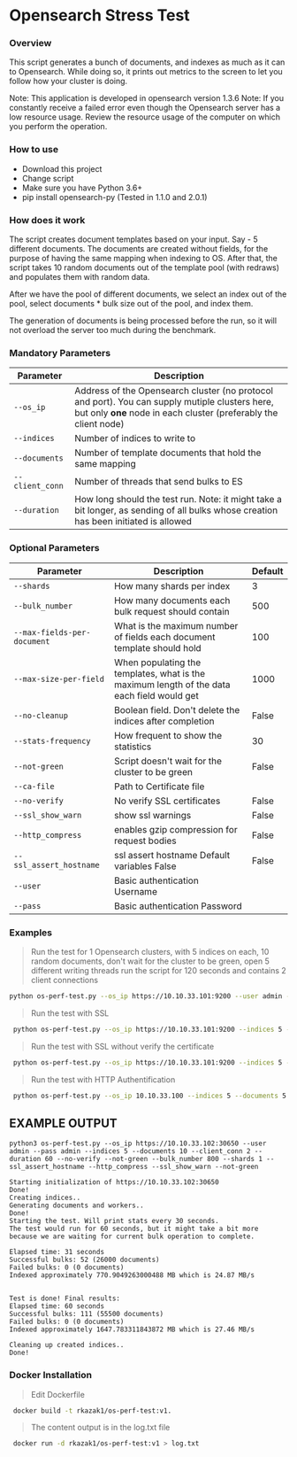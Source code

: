 # Opensearch Stress Test

### Overview
This script generates a bunch of documents, and indexes as much as it can to Opensearch. While doing so, it prints out metrics to the screen to let you follow how your cluster is doing. 

Note: This application is developed in opensearch version 1.3.6
Note: If you constantly receive a failed error even though the Opensearch server has a low resource usage. Review the resource usage of the computer on which you perform the operation.

### How to use
* Download this project
* Change script
* Make sure you have Python 3.6+
* pip install opensearch-py (Tested in 1.1.0 and 2.0.1)


### How does it work
The script creates document templates based on your input. Say - 5 different documents.
The documents are created without fields, for the purpose of having the same mapping when indexing to OS.
After that, the script takes 10 random documents out of the template pool (with redraws) and populates them with random data.

After we have the pool of different documents, we select an index out of the pool, select documents * bulk size out of the pool, and index them.

The generation of documents is being processed before the run, so it will not overload the server too much during the benchmark.

### Mandatory Parameters
| Parameter | Description |
| --- | --- |
| `--os_ip` | Address of the Opensearch cluster (no protocol and port). You can supply mutiple clusters here, but only **one** node in each cluster (preferably the client node) |
| `--indices` | Number of indices to write to |
| `--documents` | Number of template documents that hold the same mapping |
| `--client_conn`   | Number of threads that send bulks to ES |
| `--duration` | How long should the test run. Note: it might take a bit longer, as sending of all bulks whose creation has been initiated is allowed |


### Optional Parameters
| Parameter | Description | Default
| --- | --- | --- |
| `--shards` | How many shards per index |3|
| `--bulk_number` | How many documents each bulk request should contain |500|
| `--max-fields-per-document` | What is the maximum number of fields each document template should hold |100|
| `--max-size-per-field` | When populating the templates, what is the maximum length of the data each field would get |1000|
| `--no-cleanup` | Boolean field. Don't delete the indices after completion |False|
| `--stats-frequency` | How frequent to show the statistics |30|
| `--not-green` | Script doesn't wait for the cluster to be green |False|
| `--ca-file` | Path to Certificate file ||
| `--no-verify` | No verify SSL certificates|False|
|`--ssl_show_warn` | show ssl warnings|False|
|`--http_compress` | enables gzip compression for request bodies|False|
|`--ssl_assert_hostname` | ssl assert hostname Default variables False|False|
| `--user` | Basic authentication Username ||
| `--pass` | Basic authentication Password ||




### Examples
> Run the test for 1 Opensearch clusters, with 5 indices on each, 10 random documents, don't wait for the cluster to be green, open 5 different writing threads run the script for 120 seconds and contains 2 client connections
```bash
python os-perf-test.py --os_ip https://10.10.33.101:9200 --user admin --pass admin --indices 5 --documents 10 --client_conn 2 --duration 60 --no-verify --not-green --bulk_number 800 --shards 1 --ssl_assert_hostname --http_compress --ssl_show_warn --not-green
```

> Run the test with SSL
```bash
 python os-perf-test.py --os_ip https://10.10.33.101:9200 --indices 5 --documents 5 --client_conn 2  --seconds 120 --ca-file /path/ca.pem
```

> Run the test with SSL without verify the certificate
```bash
 python os-perf-test.py --os_ip https://10.10.33.101:9200 --indices 5 --documents 5 --client_conn 1 --seconds 120 --no-verify
```

> Run the test with HTTP Authentification
```bash
 python os-perf-test.py --os_ip 10.10.33.100 --indices 5 --documents 5 --client_conn 1 --seconds 120 --user admin --pass admin
```

## EXAMPLE OUTPUT
```
python3 os-perf-test.py --os_ip https://10.10.33.102:30650 --user admin --pass admin --indices 5 --documents 10 --client_conn 2 --duration 60 --no-verify --not-green --bulk_number 800 --shards 1 --ssl_assert_hostname --http_compress --ssl_show_warn --not-green

Starting initialization of https://10.10.33.102:30650
Done!
Creating indices..
Generating documents and workers..
Done!
Starting the test. Will print stats every 30 seconds.
The test would run for 60 seconds, but it might take a bit more because we are waiting for current bulk operation to complete.

Elapsed time: 31 seconds
Successful bulks: 52 (26000 documents)
Failed bulks: 0 (0 documents)
Indexed approximately 770.9049263000488 MB which is 24.87 MB/s


Test is done! Final results:
Elapsed time: 60 seconds
Successful bulks: 111 (55500 documents)
Failed bulks: 0 (0 documents)
Indexed approximately 1647.783311843872 MB which is 27.46 MB/s

Cleaning up created indices..
Done!
```


### Docker Installation

> Edit Dockerfile 
```bash
 docker build -t rkazak1/os-perf-test:v1.
```
> The content output is in the log.txt file
```bash
 docker run -d rkazak1/os-perf-test:v1 > log.txt
```


